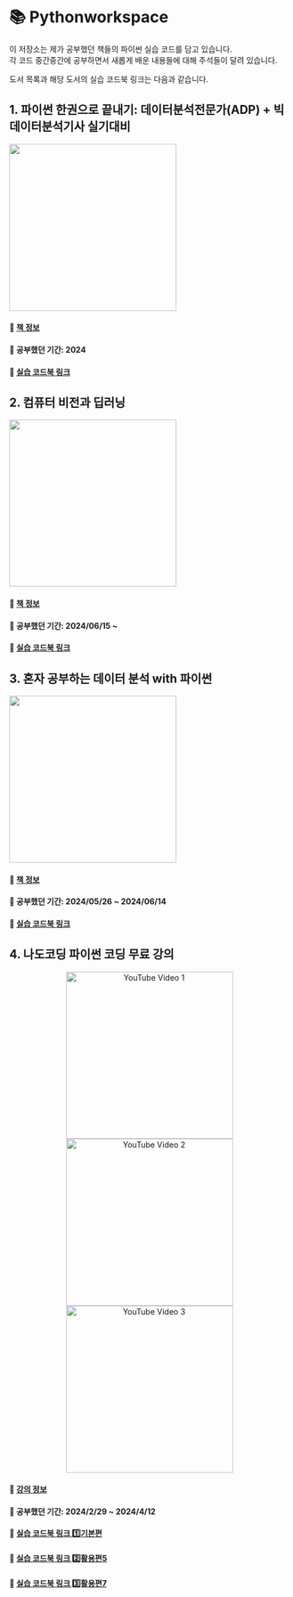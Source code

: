 # 📚 Pythonworkspace

이 저장소는 제가 공부했던 책들의 파이썬 실습 코드를 담고 있습니다.    
각 코드 중간중간에 공부하면서 새롭게 배운 내용들에 대해 주석들이 달려 있습니다.

도서 목록과 해당 도서의 실습 코드북 링크는 다음과 같습니다.

## 1. 파이썬 한권으로 끝내기: 데이터분석전문가(ADP) + 빅데이터분석기사 실기대비
<img src="https://contents.kyobobook.co.kr/sih/fit-in/458x0/pdt/9791138349185.jpg" height="300">   

#### 📘 [책 정보](https://product.kyobobook.co.kr/detail/S000201478040)
#### 📖 공부했던 기간: 2024
#### 🔗 [실습 코드북 링크](ADP_practice)


## 2. 컴퓨터 비전과 딥러닝
<img src="https://contents.kyobobook.co.kr/sih/fit-in/458x0/pdt/9791156645481.jpg" height="300">   

#### 📘 [책 정보](https://product.kyobobook.co.kr/detail/S000200616653)
#### 📖 공부했던 기간: 2024/06/15 ~
#### 🔗 [실습 코드북 링크](CV_DL)


## 3. 혼자 공부하는 데이터 분석 with 파이썬
<img src="https://contents.kyobobook.co.kr/sih/fit-in/458x0/pdt/9791169210287.jpg" height="300">   

#### 📘 [책 정보](https://product.kyobobook.co.kr/detail/S000200467471)
#### 📖 공부했던 기간: 2024/05/26 ~ 2024/06/14
#### 🔗 [실습 코드북 링크](Hongong/DA)


## 4. 나도코딩 파이썬 코딩 무료 강의
<p align="center">
  <img src="https://img.youtube.com/vi/kWiCuklohdY/hqdefault.jpg" alt="YouTube Video 1" width="300" />
  <img src="http://img.youtube.com/vi/PjhlUzp_cU0/hqdefault.jpg" alt="YouTube Video 2" width="300" /> 
  <img src="http://img.youtube.com/vi/TNcfJHajqJY/hqdefault.jpg" alt="YouTube Video 3" width="300" />
</p>

#### 📘 [강의 정보](https://www.youtube.com/watch?v=kWiCuklohdY&list=PLMsa_0kAjjrd8hYYCwbAuDsXZmHpqHvlV&index=1)
#### 📖 공부했던 기간: 2024/2/29 ~ 2024/4/12
#### 🔗 [실습 코드북 링크 1️⃣기본편](Nado_Coding/0_Basic)
#### 🔗 [실습 코드북 링크 2️⃣활용편5](Nado_Coding/5_Advanced)
#### 🔗 [실습 코드북 링크 3️⃣활용편7](Nado_Coding/7_Advanced)
